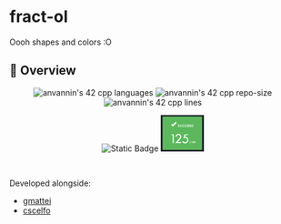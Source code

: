 # fract-ol

Oooh shapes and colors :O

## 📖 Overview

<p align="center">
	<img alt="anvannin's 42 cpp languages" src="https://img.shields.io/github/languages/top/star-child-0/fract-ol?color=red">
	<img alt="anvannin's 42 cpp repo-size" src="https://img.shields.io/github/repo-size/star-child-0/fract-ol?color=green">
	<img alt="anvannin's 42 cpp lines" src="https://img.shields.io/tokei/lines/github.com/star-child-0/fract-ol?color=blue">
</p>

<p align="center">
	<img alt="Static Badge" src="https://img.shields.io/badge/Subject-v.3-teal" link="https://cdn.intra.42.fr/pdf/pdf/65661/en.subject.pdf" style="margin-bottom: 30px">
	<img alt="score" src="./score.png" style="width:15%">
</p>

Developed alongside:
- [gmattei](https://profile.intra.42.fr/users/gmattei)
- [cscelfo](https://profile.intra.42.fr/users/cscelfo)
